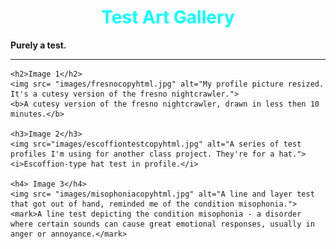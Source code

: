<!doctype html>
<html>
<head>
<meta charset="utf-8">
<title>HTML1</title>
</head>

<body>
	<h1 style="color:aqua;text-align:center"> Test Art Gallery</h1>
	<strong> Purely a test.</strong>
	<hr>
	
	<h2>Image 1</h2>
	<img src= "images/fresnocopyhtml.jpg" alt="My profile picture resized. It's a cutesy version of the fresno nightcrawler.">
	<b>A cutesy version of the fresno nightcrawler, drawn in less then 10 minutes.</b>
	
	<h3>Image 2</h3>
	<img src="images/escoffiontestcopyhtml.jpg" alt="A series of test profiles I'm using for another class project. They're for a hat.">
	<i>Escoffion-type hat test in profile.</i>
	
    <h4> Image 3</h4>
	<img src= "images/misophoniacopyhtml.jpg" alt="A line and layer test that got out of hand, reminded me of the condition misophonia.">
	<mark>A line test depicting the condition misophonia - a disorder where certain sounds can cause great emotional responses, usually in anger or annoyance.</mark>
</body>
</html>
 
